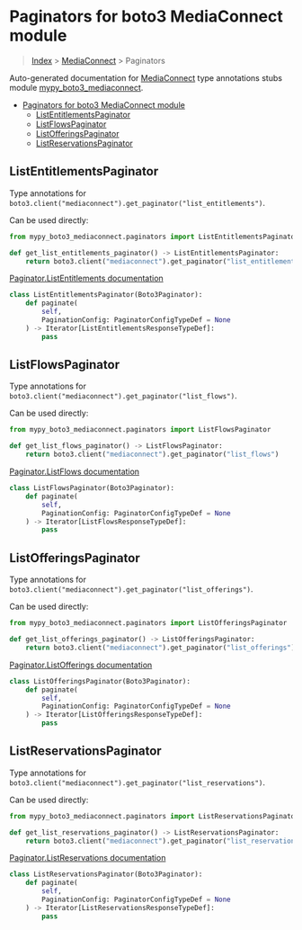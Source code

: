 # Paginators for boto3 MediaConnect module

> [Index](../README.md) > [MediaConnect](./README.md) > Paginators

Auto-generated documentation for [MediaConnect](https://boto3.amazonaws.com/v1/documentation/api/latest/reference/services/mediaconnect.html#MediaConnect)
type annotations stubs module [mypy_boto3_mediaconnect](https://pypi.org/project/mypy-boto3-mediaconnect/).

- [Paginators for boto3 MediaConnect module](#paginators-for-boto3-mediaconnect-module)
  - [ListEntitlementsPaginator](#listentitlementspaginator)
  - [ListFlowsPaginator](#listflowspaginator)
  - [ListOfferingsPaginator](#listofferingspaginator)
  - [ListReservationsPaginator](#listreservationspaginator)

## ListEntitlementsPaginator

Type annotations for `boto3.client("mediaconnect").get_paginator("list_entitlements")`.

Can be used directly:

```python
from mypy_boto3_mediaconnect.paginators import ListEntitlementsPaginator

def get_list_entitlements_paginator() -> ListEntitlementsPaginator:
    return boto3.client("mediaconnect").get_paginator("list_entitlements")
```

[Paginator.ListEntitlements documentation](https://boto3.amazonaws.com/v1/documentation/api/latest/reference/services/mediaconnect.html#MediaConnect.Paginator.ListEntitlements)

```python
class ListEntitlementsPaginator(Boto3Paginator):
    def paginate(
        self,
        PaginationConfig: PaginatorConfigTypeDef = None
    ) -> Iterator[ListEntitlementsResponseTypeDef]:
        pass
```
## ListFlowsPaginator

Type annotations for `boto3.client("mediaconnect").get_paginator("list_flows")`.

Can be used directly:

```python
from mypy_boto3_mediaconnect.paginators import ListFlowsPaginator

def get_list_flows_paginator() -> ListFlowsPaginator:
    return boto3.client("mediaconnect").get_paginator("list_flows")
```

[Paginator.ListFlows documentation](https://boto3.amazonaws.com/v1/documentation/api/latest/reference/services/mediaconnect.html#MediaConnect.Paginator.ListFlows)

```python
class ListFlowsPaginator(Boto3Paginator):
    def paginate(
        self,
        PaginationConfig: PaginatorConfigTypeDef = None
    ) -> Iterator[ListFlowsResponseTypeDef]:
        pass
```
## ListOfferingsPaginator

Type annotations for `boto3.client("mediaconnect").get_paginator("list_offerings")`.

Can be used directly:

```python
from mypy_boto3_mediaconnect.paginators import ListOfferingsPaginator

def get_list_offerings_paginator() -> ListOfferingsPaginator:
    return boto3.client("mediaconnect").get_paginator("list_offerings")
```

[Paginator.ListOfferings documentation](https://boto3.amazonaws.com/v1/documentation/api/latest/reference/services/mediaconnect.html#MediaConnect.Paginator.ListOfferings)

```python
class ListOfferingsPaginator(Boto3Paginator):
    def paginate(
        self,
        PaginationConfig: PaginatorConfigTypeDef = None
    ) -> Iterator[ListOfferingsResponseTypeDef]:
        pass
```
## ListReservationsPaginator

Type annotations for `boto3.client("mediaconnect").get_paginator("list_reservations")`.

Can be used directly:

```python
from mypy_boto3_mediaconnect.paginators import ListReservationsPaginator

def get_list_reservations_paginator() -> ListReservationsPaginator:
    return boto3.client("mediaconnect").get_paginator("list_reservations")
```

[Paginator.ListReservations documentation](https://boto3.amazonaws.com/v1/documentation/api/latest/reference/services/mediaconnect.html#MediaConnect.Paginator.ListReservations)

```python
class ListReservationsPaginator(Boto3Paginator):
    def paginate(
        self,
        PaginationConfig: PaginatorConfigTypeDef = None
    ) -> Iterator[ListReservationsResponseTypeDef]:
        pass
```